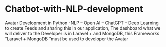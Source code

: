 # Chatbot-with-NLP-development
Avatar Development in Python -NLP – Open AI – ChatGPT – Deep Learning to create Feeds and  sharing this in our application, The dashboard what we will deliver to the Developer is in Laravel +  and MongoDB, this Frameworks “Laravel + MongoDB “must be used to developer the Avatar
